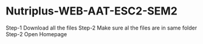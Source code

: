 # Nutriplus-WEB-AAT-ESC2-SEM2

Step-1 Download all the files 
Step-2 Make sure al the files are in same folder 
Step-2 Open Homepage 
